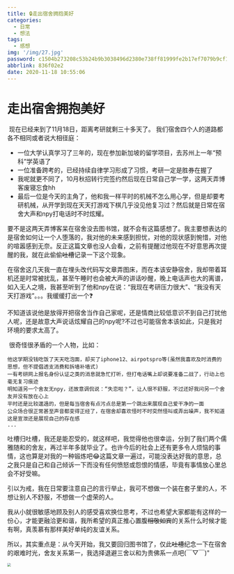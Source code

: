 ```yaml
---
title: 🔒走出宿舍拥抱美好
categories:
  - 日常
  - 想法
tags:
  - 感想
img: '/img/27.jpg'
password: c1504b273208c53b24b9b3038496d2380e738ff81999fe2b17ef7079b9cf102c
abbrlink: 836f02e2
date: 2020-11-18 10:55:06
---
```


# 走出宿舍拥抱美好

​    现在已经来到了11月18日，距离考研就剩三十多天了。
​    我们宿舍四个人的道路都各不相同或者说大相径庭：

- 一位大学认真学习了三年的，现在参加新加坡的留学项目，去苏州上一年“预科”学英语了
- 一位准备跨考的，已经持续自律学习形成了习惯，考研一定是胜券在握了
- 我呢就更不同了，10月秋招转行完签约然后现在日常自己学一学，这两天弄博客废寝忘食hh
- 最后一位是今天的主角了，他和我一样平时的机械不怎么用心学，但是却要考研机械，从开学到现在天天打游戏下棋几乎没见他复习过？然后就是日常在宿舍大声和npy打电话时不时炫耀。

​    要不是这两天弄博客呆在宿舍没去图书馆，就不会有这篇感想了。我主要想表达的是宿舍如何让一个人堕落的，我对他的未来感到担忧，对他的现状感到惋惜，对他的喧嚣感到无奈。反正这篇文章也没人会看，之前有提醒过他现在不好意思再次提醒的我，就在此偷偷~~吐槽~~记录一下这个现象。

​    在宿舍这几天我一直在埋头改代码写文章弄图床，而在本该安静宿舍，我却带着耳机还是时常被扰乱，甚至午睡时也会被大声的讲话吵醒，晚上电话声也大的离谱，如入无人之境，我甚至听到了他和npy在说：“我现在考研压力很大”、“我没有天天打游戏”。。。我缓缓打出一个:question:

​    不知道该说他是放得开把宿舍当作自己家呢，还是情商比较低意识不到自己打扰他人呢，还是故意大声说话炫耀自己的npy呢?不过也可能宿舍本该如此，只是我对环境的要求太高了。

​    很奇怪很矛盾的一个人物，比如：

```自然语言
他这学期没钱吃饭了天天吃泡面，却买了iphone12、airpotspro等(虽然我喜欢及时消费的思想，但不提倡透支消费和拆墙补墙式)
一有考研网上报名身份认证之类的消息就急忙打听，但打电话嘴上却说要准备二战了，行动上也毫无复习痕迹
明知道另一个舍友无npy，还故意调侃说：“失恋啦？”，让人很不舒服，不过还好我问另一个舍友并没有放在心上
平时还是比较邋遢的，但是每当宿舍有点污点总是第一个跳出来展现自己爱干净的一面
公众场合很正常甚至声音都变得正经了，在宿舍却喜欢怪时不时突然怪叫或弄出噪声，我不知道这是宣泄还是展现自己的存在感
...
```

  吐槽归吐槽，我还是能忍受的，就这样吧，我觉得他也很幸运，分到了我们两个儒雅随和的舍友，再过半年多就毕业了。也许今后的社会上还有更多令人烦恼的事情，这也算是对我的一种锻炼吧:joy:这篇文章一遍过，可能没表达好我的意思，总之我只是自己和自己倾诉一下而没有任何愤怒或怨恨的情感，毕竟有事情放心里总会不好受嘛。

  引以为戒，我在日常要注意自己的言行举止，我可不想做一个装在套子里的人，不想让别人不舒服，不想做一个虚荣的人。

​    我从小就很敏感地顾及别人的感受喜欢换位思考，不过也希望大家都能有这样的一份心，才能更融洽更和谐，我所希望的真正推心置腹~~相敬如宾~~的关系什么时候才能有啊，真羡慕有那样美好单纯的友谊关系。

​    所以，其实重点是：从今天开始，我又要回归图书馆了，仅此~~吐槽~~纪念一下在宿舍的艰难时光，舍友关系第一，我选择退避三舍以和为贵佛系一点吧(￣▽￣)"

<img src="/img/-4ab3e96e2aa28730.jpg" style="zoom: 50%;" />
